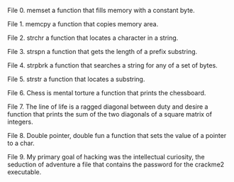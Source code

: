 File 0. memset a function that fills memory with a constant byte.

File 1. memcpy a function that copies memory area.

File 2. strchr a function that locates a character in a string.

File 3. strspn a function that gets the length of a prefix substring.

File 4. strpbrk a function that searches a string for any of a set of bytes.

File 5. strstr a function that locates a substring.

File 6. Chess is mental torture a function that prints the chessboard.

File 7. The line of life is a ragged diagonal between duty and desire a function that prints the sum of the two diagonals of a square matrix of integers.

File 8. Double pointer, double fun a function that sets the value of a pointer to a char.

File 9. My primary goal of hacking was the intellectual curiosity, the seduction of adventure a file that contains the password for the crackme2 executable.
